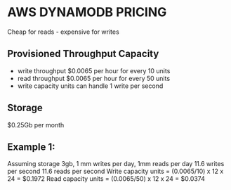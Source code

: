 # AWS DYNAMODB PRICING
Cheap for reads - expensive for writes

## Provisioned Throughput Capacity
- write throughput $0.0065 per hour for every 10 units
- read throughput $0.0065 per hour for every 50 units
- write capacity units can handle 1 write per second

## Storage
$0.25Gb per month

## Example 1:
Assuming storage 3gb, 1 mm writes per day, 1mm reads per day
11.6 writes per second
11.6 reads per second
Write capacity units = (0.0065/10) x 12 x 24 = $0.1972
Read capacity units = (0.0065/50) x 12 x 24 = $0.0374

